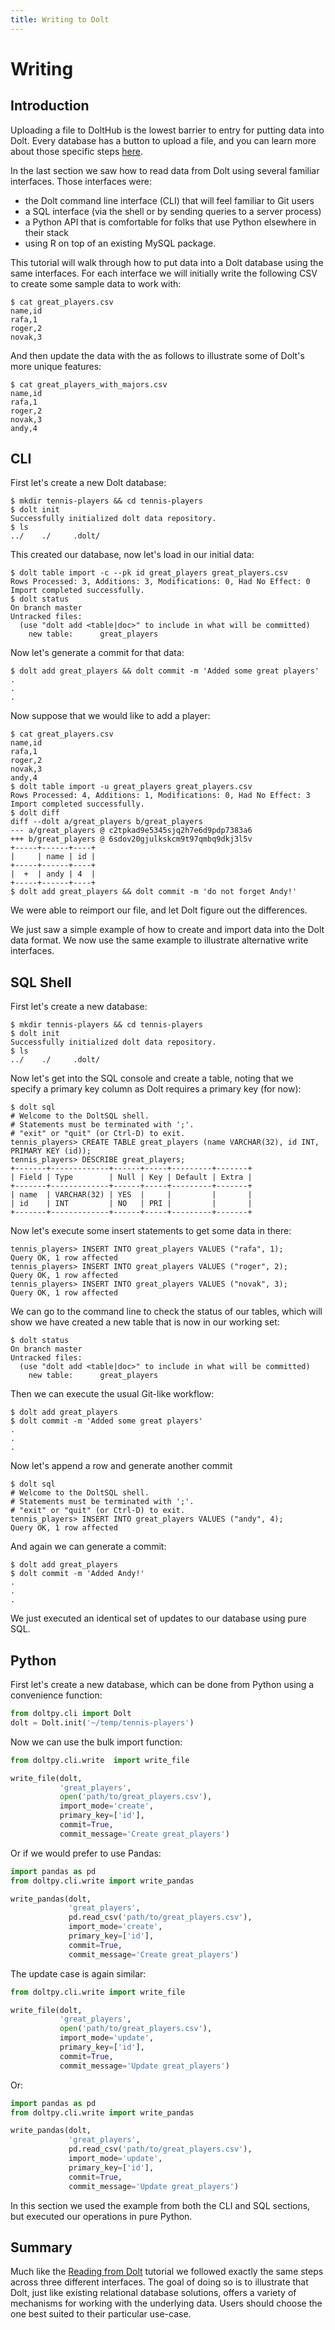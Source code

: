 ```yaml
---
title: Writing to Dolt
---
```


# Writing

## Introduction

Uploading a file to DoltHub is the lowest barrier to entry for putting data into Dolt. Every database has a button to upload a file, and you can learn more about those specific steps [here](../dolthub/getting-started.md).

In the last section we saw how to read data from Dolt using several familiar interfaces. Those interfaces were:

* the Dolt command line interface \(CLI\) that will feel familiar to Git users
* a SQL interface \(via the shell or by sending queries to a server process\)
* a Python API that is comfortable for folks that use Python elsewhere in their stack
* using R on top of an existing MySQL package.

This tutorial will walk through how to put data into a Dolt database using the same interfaces. For each interface we will initially write the following CSV to create some sample data to work with:

```text
$ cat great_players.csv
name,id
rafa,1
roger,2
novak,3
```

And then update the data with the as follows to illustrate some of Dolt's more unique features:

```text
$ cat great_players_with_majors.csv
name,id
rafa,1
roger,2
novak,3
andy,4
```

## CLI

First let's create a new Dolt database:

```text
$ mkdir tennis-players && cd tennis-players
$ dolt init
Successfully initialized dolt data repository.
$ ls
../    ./     .dolt/
```

This created our database, now let's load in our initial data:

```text
$ dolt table import -c --pk id great_players great_players.csv
Rows Processed: 3, Additions: 3, Modifications: 0, Had No Effect: 0
Import completed successfully.
$ dolt status
On branch master
Untracked files:
  (use "dolt add <table|doc>" to include in what will be committed)
    new table:      great_players
```

Now let's generate a commit for that data:

```text
$ dolt add great_players && dolt commit -m 'Added some great players'
.
.
.
```

Now suppose that we would like to add a player:

```text
$ cat great_players.csv
name,id
rafa,1
roger,2
novak,3
andy,4
$ dolt table import -u great_players great_players.csv
Rows Processed: 4, Additions: 1, Modifications: 0, Had No Effect: 3
Import completed successfully.
$ dolt diff
diff --dolt a/great_players b/great_players
--- a/great_players @ c2tpkad9e5345sjq2h7e6d9pdp7383a6
+++ b/great_players @ 6sdov20gjulkskcm9t97qmbq9dkj3l5v
+-----+------+----+
|     | name | id |
+-----+------+----+
|  +  | andy | 4  |
+-----+------+----+
$ dolt add great_players && dolt commit -m 'do not forget Andy!'
```

We were able to reimport our file, and let Dolt figure out the differences.

We just saw a simple example of how to create and import data into the Dolt data format. We now use the same example to illustrate alternative write interfaces.

## SQL Shell

First let's create a new database:

```text
$ mkdir tennis-players && cd tennis-players
$ dolt init
Successfully initialized dolt data repository.
$ ls
../    ./     .dolt/
```

Now let's get into the SQL console and create a table, noting that we specify a primary key column as Dolt requires a primary key \(for now\):

```text
$ dolt sql
# Welcome to the DoltSQL shell.
# Statements must be terminated with ';'.
# "exit" or "quit" (or Ctrl-D) to exit.
tennis_players> CREATE TABLE great_players (name VARCHAR(32), id INT, PRIMARY KEY (id));
tennis_players> DESCRIBE great_players;
+-------+-------------+------+-----+---------+-------+
| Field | Type        | Null | Key | Default | Extra |
+-------+-------------+------+-----+---------+-------+
| name  | VARCHAR(32) | YES  |     |         |       |
| id    | INT         | NO   | PRI |         |       |
+-------+-------------+------+-----+---------+-------+
```

Now let's execute some insert statements to get some data in there:

```text
tennis_players> INSERT INTO great_players VALUES ("rafa", 1);
Query OK, 1 row affected
tennis_players> INSERT INTO great_players VALUES ("roger", 2);
Query OK, 1 row affected
tennis_players> INSERT INTO great_players VALUES ("novak", 3);
Query OK, 1 row affected
```

We can go to the command line to check the status of our tables, which will show we have created a new table that is now in our working set:

```text
$ dolt status
On branch master
Untracked files:
  (use "dolt add <table|doc>" to include in what will be committed)
    new table:      great_players
```

Then we can execute the usual Git-like workflow:

```text
$ dolt add great_players
$ dolt commit -m 'Added some great players'
.
.
.
```

Now let's append a row and generate another commit

```text
$ dolt sql
# Welcome to the DoltSQL shell.
# Statements must be terminated with ';'.
# "exit" or "quit" (or Ctrl-D) to exit.
tennis_players> INSERT INTO great_players VALUES ("andy", 4);
Query OK, 1 row affected
```

And again we can generate a commit:

```text
$ dolt add great_players
$ dolt commit -m 'Added Andy!'
.
.
.
```

We just executed an identical set of updates to our database using pure SQL.

## Python

First let's create a new database, which can be done from Python using a convenience function:

```python
from doltpy.cli import Dolt
dolt = Dolt.init('~/temp/tennis-players')
```

Now we can use the bulk import function:

```python
from doltpy.cli.write  import write_file

write_file(dolt,
           'great_players',
           open('path/to/great_players.csv'),
           import_mode='create',
           primary_key=['id'],
           commit=True,
           commit_message='Create great_players')
```

Or if we would prefer to use Pandas:

```python
import pandas as pd
from doltpy.cli.write import write_pandas

write_pandas(dolt,
             'great_players',
             pd.read_csv('path/to/great_players.csv'),
             import_mode='create',
             primary_key=['id'],
             commit=True,
             commit_message='Create great_players')
```

The update case is again similar:

```python
from doltpy.cli.write import write_file

write_file(dolt,
           'great_players',
           open('path/to/great_players.csv'),
           import_mode='update',
           primary_key=['id'],
           commit=True,
           commit_message='Update great_players')
```

Or:

```python
import pandas as pd
from doltpy.cli.write import write_pandas

write_pandas(dolt,
             'great_players',
             pd.read_csv('path/to/great_players.csv'),
             import_mode='update',
             primary_key=['id'],
             commit=True,
             commit_message='Update great_players')
```

In this section we used the example from both the CLI and SQL sections, but executed our operations in pure Python.

## Summary

Much like the [Reading from Dolt](../getting-started/reading.md) tutorial we followed exactly the same steps across three different interfaces. The goal of doing so is to illustrate that Dolt, just like existing relational database solutions, offers a variety of mechanisms for working with the underlying data. Users should choose the one best suited to their particular use-case.
